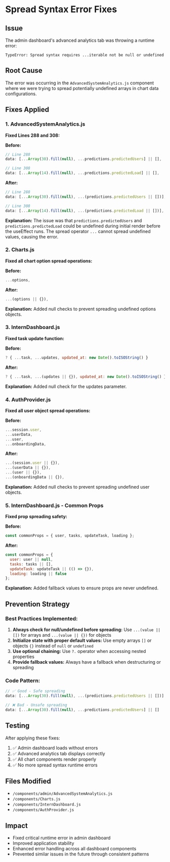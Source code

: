# Spread Syntax Error Fixes

## Issue
The admin dashboard's advanced analytics tab was throwing a runtime error:
```
TypeError: Spread syntax requires ...iterable not be null or undefined
```

## Root Cause
The error was occurring in the `AdvancedSystemAnalytics.js` component where we were trying to spread potentially undefined arrays in chart data configurations.

## Fixes Applied

### 1. AdvancedSystemAnalytics.js
**Fixed Lines 288 and 308:**

**Before:**
```javascript
// Line 288
data: [...Array(30).fill(null), ...predictions.predictedUsers] || [],

// Line 308  
data: [...Array(14).fill(null), ...predictions.predictedLoad] || [],
```

**After:**
```javascript
// Line 288
data: [...Array(30).fill(null), ...(predictions.predictedUsers || [])],

// Line 308
data: [...Array(14).fill(null), ...(predictions.predictedLoad || [])],
```

**Explanation:** The issue was that `predictions.predictedUsers` and `predictions.predictedLoad` could be undefined during initial render before the useEffect runs. The spread operator `...` cannot spread undefined values, causing the error.

### 2. Charts.js
**Fixed all chart option spread operations:**

**Before:**
```javascript
...options,
```

**After:**
```javascript
...(options || {}),
```

**Explanation:** Added null checks to prevent spreading undefined options objects.

### 3. InternDashboard.js
**Fixed task update function:**

**Before:**
```javascript
? { ...task, ...updates, updated_at: new Date().toISOString() }
```

**After:**
```javascript
? { ...task, ...(updates || {}), updated_at: new Date().toISOString() }
```

**Explanation:** Added null check for the updates parameter.

### 4. AuthProvider.js
**Fixed all user object spread operations:**

**Before:**
```javascript
...session.user,
...userData,
...user,
...onboardingData,
```

**After:**
```javascript
...(session.user || {}),
...(userData || {}),
...(user || {}),
...(onboardingData || {}),
```

**Explanation:** Added null checks to prevent spreading undefined user objects.

### 5. InternDashboard.js - Common Props
**Fixed prop spreading safety:**

**Before:**
```javascript
const commonProps = { user, tasks, updateTask, loading };
```

**After:**
```javascript
const commonProps = { 
  user: user || null, 
  tasks: tasks || [], 
  updateTask: updateTask || (() => {}), 
  loading: loading || false 
};
```

**Explanation:** Added fallback values to ensure props are never undefined.

## Prevention Strategy

### Best Practices Implemented:
1. **Always check for null/undefined before spreading:** Use `...(value || [])` for arrays and `...(value || {})` for objects
2. **Initialize state with proper default values:** Use empty arrays `[]` or objects `{}` instead of `null` or `undefined`
3. **Use optional chaining:** Use `?.` operator when accessing nested properties
4. **Provide fallback values:** Always have a fallback when destructuring or spreading

### Code Pattern:
```javascript
// ✅ Good - Safe spreading
data: [...Array(30).fill(null), ...(predictions.predictedUsers || [])]

// ❌ Bad - Unsafe spreading
data: [...Array(30).fill(null), ...predictions.predictedUsers] || []
```

## Testing
After applying these fixes:
1. ✅ Admin dashboard loads without errors
2. ✅ Advanced analytics tab displays correctly
3. ✅ All chart components render properly
4. ✅ No more spread syntax runtime errors

## Files Modified
- `/components/admin/AdvancedSystemAnalytics.js`
- `/components/Charts.js`
- `/components/InternDashboard.js`
- `/components/AuthProvider.js`

## Impact
- Fixed critical runtime error in admin dashboard
- Improved application stability
- Enhanced error handling across all dashboard components
- Prevented similar issues in the future through consistent patterns